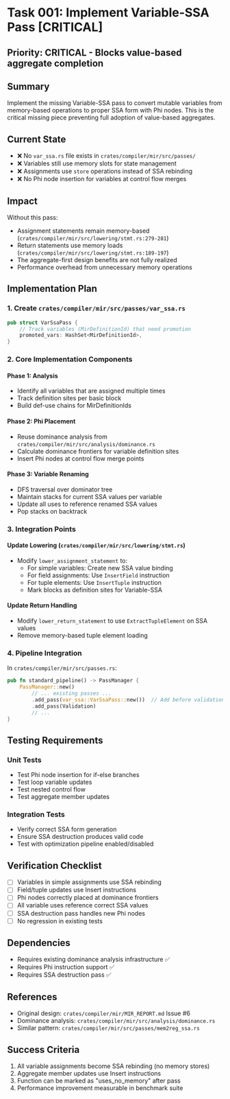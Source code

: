 # Task 001: Implement Variable-SSA Pass [CRITICAL]

## Priority: CRITICAL - Blocks value-based aggregate completion

## Summary

Implement the missing Variable-SSA pass to convert mutable variables from
memory-based operations to proper SSA form with Phi nodes. This is the critical
missing piece preventing full adoption of value-based aggregates.

## Current State

- ❌ No `var_ssa.rs` file exists in `crates/compiler/mir/src/passes/`
- ❌ Variables still use memory slots for state management
- ❌ Assignments use `store` operations instead of SSA rebinding
- ❌ No Phi node insertion for variables at control flow merges

## Impact

Without this pass:

- Assignment statements remain memory-based
  (`crates/compiler/mir/src/lowering/stmt.rs:279-281`)
- Return statements use memory loads
  (`crates/compiler/mir/src/lowering/stmt.rs:189-197`)
- The aggregate-first design benefits are not fully realized
- Performance overhead from unnecessary memory operations

## Implementation Plan

### 1. Create `crates/compiler/mir/src/passes/var_ssa.rs`

```rust
pub struct VarSsaPass {
    // Track variables (MirDefinitionId) that need promotion
    promoted_vars: HashSet<MirDefinitionId>,
}
```

### 2. Core Implementation Components

#### Phase 1: Analysis

- Identify all variables that are assigned multiple times
- Track definition sites per basic block
- Build def-use chains for MirDefinitionIds

#### Phase 2: Phi Placement

- Reuse dominance analysis from `crates/compiler/mir/src/analysis/dominance.rs`
- Calculate dominance frontiers for variable definition sites
- Insert Phi nodes at control flow merge points

#### Phase 3: Variable Renaming

- DFS traversal over dominator tree
- Maintain stacks for current SSA values per variable
- Update all uses to reference renamed SSA values
- Pop stacks on backtrack

### 3. Integration Points

#### Update Lowering (`crates/compiler/mir/src/lowering/stmt.rs`)

- Modify `lower_assignment_statement` to:
  - For simple variables: Create new SSA value binding
  - For field assignments: Use `InsertField` instruction
  - For tuple elements: Use `InsertTuple` instruction
  - Mark blocks as definition sites for Variable-SSA

#### Update Return Handling

- Modify `lower_return_statement` to use `ExtractTupleElement` on SSA values
- Remove memory-based tuple element loading

### 4. Pipeline Integration

In `crates/compiler/mir/src/passes.rs`:

```rust
pub fn standard_pipeline() -> PassManager {
    PassManager::new()
        // ... existing passes ...
        .add_pass(var_ssa::VarSsaPass::new())  // Add before validation
        .add_pass(Validation)
        // ...
}
```

## Testing Requirements

### Unit Tests

- Test Phi node insertion for if-else branches
- Test loop variable updates
- Test nested control flow
- Test aggregate member updates

### Integration Tests

- Verify correct SSA form generation
- Ensure SSA destruction produces valid code
- Test with optimization pipeline enabled/disabled

## Verification Checklist

- [ ] Variables in simple assignments use SSA rebinding
- [ ] Field/tuple updates use Insert instructions
- [ ] Phi nodes correctly placed at dominance frontiers
- [ ] All variable uses reference correct SSA values
- [ ] SSA destruction pass handles new Phi nodes
- [ ] No regression in existing tests

## Dependencies

- Requires existing dominance analysis infrastructure ✅
- Requires Phi instruction support ✅
- Requires SSA destruction pass ✅

## References

- Original design: `crates/compiler/mir/MIR_REPORT.md` Issue #6
- Dominance analysis: `crates/compiler/mir/src/analysis/dominance.rs`
- Similar pattern: `crates/compiler/mir/src/passes/mem2reg_ssa.rs`

## Success Criteria

1. All variable assignments become SSA rebinding (no memory stores)
2. Aggregate member updates use Insert instructions
3. Function can be marked as "uses_no_memory" after pass
4. Performance improvement measurable in benchmark suite
